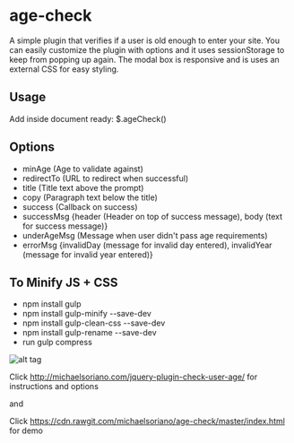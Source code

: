 # age-check

A simple plugin that verifies if a user is old enough to enter your site. You can easily customize the plugin with options and it uses sessionStorage to keep from popping up again. The modal box is responsive and is uses an external CSS for easy styling.

## Usage

Add inside document ready: $.ageCheck()

## Options

- minAge (Age to validate against)
- redirectTo (URL to redirect when successful)
- title (Title text above the prompt)
- copy (Paragraph text below the title)
- success (Callback on success)
- successMsg {header (Header on top of success message), body (text for success message)}
- underAgeMsg (Message when user didn't pass age requirements)
- errorMsg {invalidDay (message for invalid day entered), invalidYear (message for invalid year entered)}

## To Minify JS + CSS

- npm install gulp
- npm install gulp-minify --save-dev
- npm install gulp-clean-css --save-dev
- npm install gulp-rename --save-dev
- run gulp compress

![alt tag](http://cdn.fearlessflyer.com/wp-content/uploads/2015/03/age-check-demo.gif)

Click http://michaelsoriano.com/jquery-plugin-check-user-age/ for instructions and options

and

Click https://cdn.rawgit.com/michaelsoriano/age-check/master/index.html for demo

